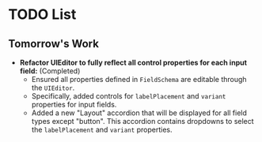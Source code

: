 # TODO List

## Tomorrow's Work

-   **Refactor UIEditor to fully reflect all control properties for each input field:** (Completed)
    -   Ensured all properties defined in `FieldSchema` are editable through the `UIEditor`.
    -   Specifically, added controls for `labelPlacement` and `variant` properties for input fields.
    -   Added a new "Layout" accordion that will be displayed for all field types except "button". This accordion contains dropdowns to select the `labelPlacement` and `variant` properties.
